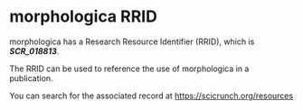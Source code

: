 # morphologica RRID

morphologica has a Research Resource Identifier (RRID), which is ***SCR_018813***.

The RRID can be used to reference the use of morphologica in a publication.

You can search for the associated record at https://scicrunch.org/resources
